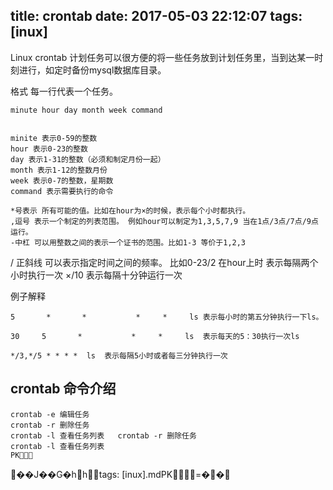 title: crontab
date: 2017-05-03 22:12:07
tags: [inux]
---

Linux crontab 计划任务可以很方便的将一些任务放到计划任务里，当到达某一时刻进行，如定时备份mysql数据库目录。

格式  每一行代表一个任务。
<!--more-->
    minute hour day month week command


    minite 表示0-59的整数
    hour 表示0-23的整数
    day 表示1-31的整数（必须和制定月份一起）
    month 表示1-12的整数月份
    week 表示0-7的整数，星期数
    command 表示需要执行的命令

    *号表示 所有可能的值。比如在hour为×的时候，表示每个小时都执行。
    ,逗号 表示一个制定的列表范围。 例如hour可以制定为1,3,5,7,9 当在1点/3点/7点/9点运行。
    -中杠 可以用整数之间的表示一个证书的范围。比如1-3 等价于1,2,3

 / 正斜线 可以表示指定时间之间的频率。 比如0-23/2 在hour上时 表示每隔两个小时执行一次
 ×/10 表示每隔十分钟运行一次 


例子解释

	5       *       *           *     *     ls 表示每小时的第五分钟执行一下ls。
	
	30     5       *           *     *     ls  表示每天的5：30执行一次ls
	
	*/3,*/5 * * * *  ls  表示每隔5小时或者每三分钟执行一次

## crontab 命令介绍

	crontab -e 编辑任务
	crontab -r 删除任务
	crontab -l 查看任务列表	crontab -r 删除任务
	crontab -l 查看任务列表
	PK 
     ��J��G�h  h                   tags: [inux].mdPK      =   �          �    